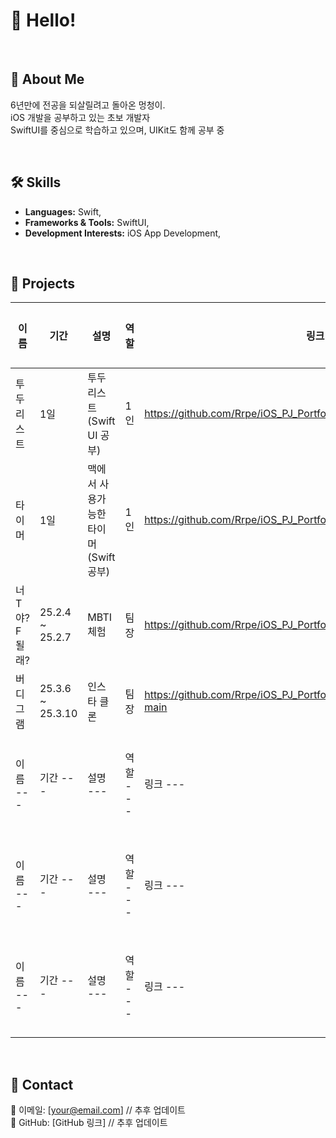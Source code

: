 # 👋 Hello!

<br>

## 📸 About Me

6년만에 전공을 되살릴려고 돌아온 멍청이.  
iOS 개발을 공부하고 있는 초보 개발자  
SwiftUI를 중심으로 학습하고 있으며, UIKit도 함께 공부 중

<br>

## 🛠️ Skills

- **Languages:** Swift,
- **Frameworks & Tools:** SwiftUI,
- **Development Interests:** iOS App Development,

<br>

## 📂 Projects

| 이름          | 기간             | 설명                                 | 역할     | 링크                                                                    | 진행상태     |
| ------------- | ---------------- | ------------------------------------ | -------- | ----------------------------------------------------------------------- | ------------ |
| 투두리스트    | 1일              | 투두리스트 (Swift UI 공부)           | 1인      | https://github.com/Rrpe/iOS_PJ_Portfolio/tree/main/SuTodoList           | 완료         |
| 타이머        | 1일              | 맥에서 사용가능한 타이머(Swift 공부) | 1인      | https://github.com/Rrpe/iOS_PJ_Portfolio/tree/main/TimerApp             | 완료         |
| 너T야? F될래? | 25.2.4 ~ 25.2.7  | MBTI 체험                            | 팀장     | https://github.com/Rrpe/iOS_PJ_Portfolio/tree/main/Team1_FixMBTI        | 완료         |
| 버디그램      | 25.3.6 ~ 25.3.10 | 인스타 클론                          | 팀장     | https://github.com/Rrpe/iOS_PJ_Portfolio/tree/main/Buddygram_Team9-main | 완료         |
| 이름 ---      | 기간 ---         | 설명 ---                             | 역할 --- | 링크 ---                                                                | 진행상태 --- |
| 이름 ---      | 기간 ---         | 설명 ---                             | 역할 --- | 링크 ---                                                                | 진행상태 --- |
| 이름 ---      | 기간 ---         | 설명 ---                             | 역할 --- | 링크 ---                                                                | 진행상태 --- |

<br>

## 💬 Contact

📧 이메일: [your@email.com] // 추후 업데이트  
💼 GitHub: [GitHub 링크] // 추후 업데이트
